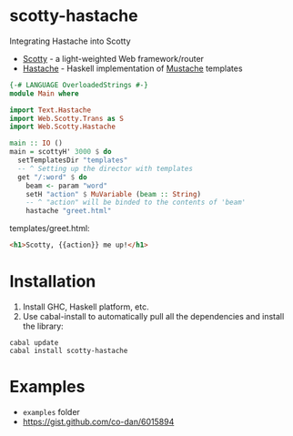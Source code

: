 scotty-hastache
===============

Integrating Hastache into Scotty

- [Scotty](http://github.com/xich/scotty) - a light-weighted Web framework/router
- [Hastache](https://github.com/lymar/hastache) - Haskell implementation of [Mustache](http://mustache.github.io/) templates

```haskell
{-# LANGUAGE OverloadedStrings #-}
module Main where

import Text.Hastache
import Web.Scotty.Trans as S
import Web.Scotty.Hastache

main :: IO ()
main = scottyH' 3000 $ do
  setTemplatesDir "templates"
  -- ^ Setting up the director with templates
  get "/:word" $ do
    beam <- param "word"
    setH "action" $ MuVariable (beam :: String)
    -- ^ "action" will be binded to the contents of 'beam'
    hastache "greet.html"
```

templates/greet.html:
```html
<h1>Scotty, {{action}} me up!</h1>
```

Installation
=========

1. Install GHC, Haskell platform, etc.
2. Use cabal-install to automatically pull all the dependencies and
install the library:

```
cabal update
cabal install scotty-hastache
```

Examples
========

- `examples` folder
- <https://gist.github.com/co-dan/6015894>
